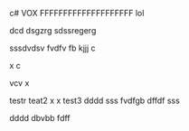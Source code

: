 c# VOX
FFFFFFFFFFFFFFFFFFFF
lol

dcd
dsgzrg
sdssregerg

sssdvdsv
fvdfv fb
kjjj
 c  



x c 


vcv x

testr
 teat2
x x
test3
dddd
sss
fvdfgb
dffdf
sss

dddd
dbvbb 
fdff
